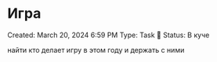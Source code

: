 # Игра

Created: March 20, 2024 6:59 PM
Type: Task 🔨
Status: В куче

найти кто делает игру в этом году и держать с ними